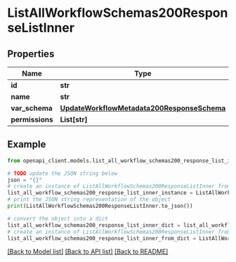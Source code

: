 # ListAllWorkflowSchemas200ResponseListInner


## Properties

Name | Type | Description | Notes
------------ | ------------- | ------------- | -------------
**id** | **str** |  | [optional] 
**name** | **str** |  | [optional] 
**var_schema** | [**UpdateWorkflowMetadata200ResponseSchema**](UpdateWorkflowMetadata200ResponseSchema.md) |  | [optional] 
**permissions** | **List[str]** |  | [optional] 

## Example

```python
from openapi_client.models.list_all_workflow_schemas200_response_list_inner import ListAllWorkflowSchemas200ResponseListInner

# TODO update the JSON string below
json = "{}"
# create an instance of ListAllWorkflowSchemas200ResponseListInner from a JSON string
list_all_workflow_schemas200_response_list_inner_instance = ListAllWorkflowSchemas200ResponseListInner.from_json(json)
# print the JSON string representation of the object
print(ListAllWorkflowSchemas200ResponseListInner.to_json())

# convert the object into a dict
list_all_workflow_schemas200_response_list_inner_dict = list_all_workflow_schemas200_response_list_inner_instance.to_dict()
# create an instance of ListAllWorkflowSchemas200ResponseListInner from a dict
list_all_workflow_schemas200_response_list_inner_from_dict = ListAllWorkflowSchemas200ResponseListInner.from_dict(list_all_workflow_schemas200_response_list_inner_dict)
```
[[Back to Model list]](../README.md#documentation-for-models) [[Back to API list]](../README.md#documentation-for-api-endpoints) [[Back to README]](../README.md)


